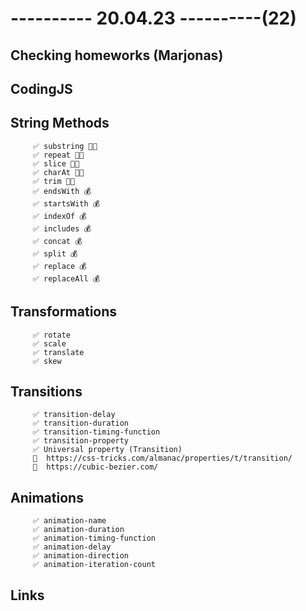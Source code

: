 # ---------- 20.04.23 ----------(22)

## Checking homeworks (Marjonas)

## CodingJS

## String Methods

         ✅ substring 👍🏻
         ✅ repeat 👍🏻
         ✅ slice 👍🏻
         ✅ charAt 👍🏻
         ✅ trim 👍🏻
         ✅ endsWith 💰
         ✅ startsWith 💰
         ✅ indexOf 💰
         ✅ includes 💰
         ✅ concat 💰
         ✅ split 💰
         ✅ replace 💰
         ✅ replaceAll 💰

## Transformations

         ✅ rotate
         ✅ scale
         ✅ translate
         ✅ skew

## Transitions

         ✅ transition-delay
         ✅ transition-duration
         ✅ transition-timing-function
         ✅ transition-property
         ✅ Universal property (Transition)
         🔗  https://css-tricks.com/almanac/properties/t/transition/
         🔗  https://cubic-bezier.com/

## Animations

         ✅ animation-name
         ✅ animation-duration
         ✅ animation-timing-function
         ✅ animation-delay
         ✅ animation-direction
         ✅ animation-iteration-count

## Links
